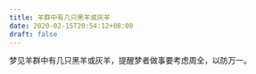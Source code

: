```yaml
---
title: 羊群中有几只黑羊或灰羊
date: 2020-02-15T20:54:12+08:00
draft: false
---
```


梦见羊群中有几只黑羊或灰羊，提醒梦者做事要考虑周全，以防万一。<br>
